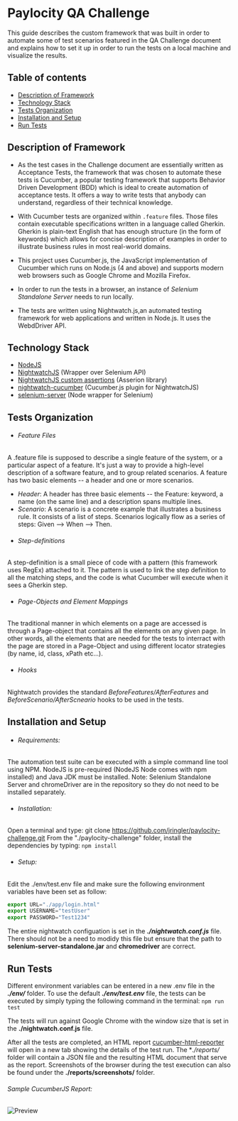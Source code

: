 #  Paylocity QA Challenge

This guide describes the custom framework that was built in order to automate some of test scenarios featured in the QA Challenge document and explains how to set it up in order to run the tests on a local machine and visualize the results.

## Table of contents

* [Description of Framework](#description-of-framework)
* [Technology Stack](#technology-stack)
* [Tests Organization](#tests-organization)
* [Installation and Setup](#setup)
* [Run Tests](#run-tests)

## Description of Framework

* As the test cases in the Challenge document are essentially written as Acceptance Tests, the framework that was chosen to automate these tests is Cucumber, a popular testing framework that supports Behavior Driven Development (BDD) which is ideal to create automation of acceptance tests. It offers a way to write tests that anybody can understand, regardless of their technical knowledge.

* With Cucumber tests are organized within ```.feature``` files. Those files contain executable specifications written in a language called Gherkin. Gherkin is plain-text English that has enough structure (in the form of keywords) which allows for concise description of examples in order to illustrate business rules in most real-world domains.

* This project uses Cucumber.js, the JavaScript implementation of Cucumber which runs on Node.js (4 and above) and supports modern web browsers such as Google Chrome and Mozilla Firefox.

* In order to run the tests in a browser, an instance of *Selenium Standalone Server* needs to run locally.

* The tests are written using Nightwatch.js,an automated testing framework for web applications and written in Node.js. It uses the WebdDriver API.



## Technology Stack

- [NodeJS](https://nodejs.org)
- [NightwatchJS](http://nightwatchjs.org/) (Wrapper over Selenium API)
- [NightwatchJS custom assertions](http://nightwatchjs.org/api#assertions) (Asserion library)
- [nightwatch-cucumber](https://github.com/mucsi96/nightwatch-cucumber) (Cucumber.js plugin for NightwatchJS)
- [selenium-server](https://www.npmjs.com/package/selenium-server) (Node wrapper for Selenium)


## Tests Organization

*  ###### Feature Files
A .feature file is supposed to describe a single feature of the system, or a particular aspect of a feature. It's just a way to provide a high-level description of a software feature, and to group related scenarios.
A feature has two basic elements -- a header and one or more scenarios.
- *Header*: A header has three basic elements -- the Feature: keyword, a name (on the same line) and a description spans multiple lines.
- *Scenario*: A scenario is a concrete example that illustrates a business rule. It consists of a list of steps.
Scenarios logically flow as a series of steps: Given --> When --> Then.

* ###### Step-definitions
A step-definition is a small piece of code with a pattern (this framework uses RegEx) attached to it. The pattern is used to link the step definition to all the matching steps, and the code is what Cucumber will execute when it sees a Gherkin step.

* ###### Page-Objects and Element Mappings
The traditional manner in which elements on a page are accessed is through a Page-object that contains all the elements on any given page. In other words, all the elements that are needed for the tests to interract with the page are stored in a Page-Object and using different locator strategies (by name, id, class, xPath etc...).

* ###### Hooks
Nightwatch provides the standard *BeforeFeatures/AfterFeatures* and *BeforeScenario/AfterScneario* hooks to be used in the tests.

## Installation and Setup

* ###### Requirements:
The automation test suite can be executed with a simple command line tool using NPM. NodeJS is pre-required (NodeJS
Node comes with npm installed) and Java JDK must be installed.
Note: Selenium Standalone Server and chromeDriver are in the repository so they do not need to be installed separately.

* ###### Installation:
Open a terminal and type: git clone https://github.com/jringler/paylocity-challenge.git
From the "./paylocity-challenge" folder, install the dependencies by typing:
```npm install```

* ###### Setup:
Edit the ./env/test.env file and make sure the following environment variables have been set as follow:
```javascript
export URL="./app/login.html"
export USERNAME="testUser"
export PASSWORD="Test1234"
```

The entire nightwatch configuation is set in the ***./nightwatch.conf.js*** file. There should not be a need to modidy this file but ensure that the path to **selenium-server-standalone.jar** and **chromedriver** are correct.

## Run Tests

Different environment variables can be entered in a new .env file in the ***./env/*** folder.
To use the default ***./env/test.env*** file, the tests can be executed by simply typing the following command in the terminal:
```npm run test```

The tests will run against Google Chrome with the window size that is set in the  **./nightwatch.conf.js** file.

After all the tests are completed, an HTML report [cucumber-html-reporter](https://www.npmjs.com/package/cucumber-html-reporter)  will open in a new tab showing the details of the test run. The **./reports/* folder will contain a JSON file and the resulting HTML document that serve as the report. Screenshots of the browser during the test execution can also be found under the **./reports/screenshots/** folder.

###### Sample CucumberJS Report:
![Preview](doc/images/screenshot-cucumber-report.png)


